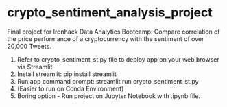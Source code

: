 # crypto_sentiment_analysis_project
Final project for Ironhack Data Analytics Bootcamp: Compare correlation of the price performance of a cryptocurrency with the sentiment of over 20,000 Tweets. 

1. Refer to crypto_sentiment_st.py file to deploy app on your web browser via Streamlit
2. Install streamlit: pip install streamlit 
3. Run app command prompt: streamlit run crypto_sentiment_st.py 
4. (Easier to run on Conda Environment) 
5. Boring option - Run project on Jupyter Notebook with .ipynb file.
